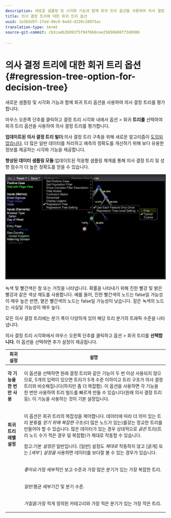 ```yaml
---
description: 새로운 샘플링 및 시각화 기능과 함께 회귀 트리 옵션을 사용하여 의사 결정 트리를 평가합니다.
title: 의사 결정 트리에 대한 회귀 트리 옵션
uuid: 1e3b5d5f-1fed-49c9-9a4d-d220c28075ac
translation-type: tm+mt
source-git-commit: cb3ca4b3b993f5f04f6b6cee25850600ff3d8986

---
```



# 의사 결정 트리에 대한 회귀 트리 옵션{#regression-tree-option-for-decision-tree}

새로운 샘플링 및 시각화 기능과 함께 회귀 트리 옵션을 사용하여 의사 결정 트리를 평가합니다.

마우스 오른쪽 단추를 클릭하고 결정 트리 시각화 내에서 옵션 > 회귀 **트리를** 선택하여 회귀 트리 옵션을 사용하여 의사 결정 트리를 평가합니다.

**업데이트된 의사 결정 트리 빌더**:의사 결정 트리 구축을 위해 새로운 알고리즘이 [도입되었습니다](https://docs.adobe.com/content/help/en/data-workbench/using/client/analysis-visualizations/decision-trees/c-decision-trees.html). 더 많은 일반 데이터를 처리하고 예측의 정확도를 개선하기 위해 보다 유용한 정보를 제공하는 시각화 기능을 제공합니다.

**향상된 데이터 샘플링 모듈**:업데이트된 적응형 샘플링 체계를 통해 의사 결정 트리 및 성향 점수가 더 높은 정확도를 얻을 수 있습니다.

![](assets/CART-RegressionTreeOptions.jpg)

녹색 및 빨간색은 참 또는 거짓을 나타냅니다. 확률을 나타내기 위해 진한 빨강 및 밝은 빨강과 같은 색상 채도를 사용합니다. 예를 들어, 진한 빨간색의 노드는 false일 가능성이 매우 높은 반면, 옅은 빨간색의 노드는 false일 가능성이 낮습니다. 짙은 녹색의 노드는 사실일 가능성이 매우 높다.

모든 의사 결정 트리에는 분기 폭이 다양하게 있어 해당 트리 분기의 트래픽 수준을 나타냅니다.

의사 결정 트리 시각화에서 마우스 오른쪽 단추를 클릭하고 옵션 > 회귀 트리를 **선택합니다**. 이 옵션을 선택하면 추가 설정이 제공됩니다.

<table id="table_39E025A3E0B549B4BEDCE0D30A499211"> 
 <thead> 
  <tr> 
   <th colname="col1" class="entry"> 회귀 설정 </th> 
   <th colname="col2" class="entry"> 설명 </th> 
  </tr>
 </thead>
 <tbody> 
  <tr> 
   <td colname="col1"> <p><b>각 기능을 한 번만 사용</b> </p> </td> 
   <td colname="col2"> <p>이 옵션을 선택하면 원래 결정 트리와 같은 기능이 두 번 이상 사용되지 않으므로, 5개의 입력이 있으면 트리가 5개 수준 이하이고 트리 구조가 의사 결정 트리와 비슷해집니다(하지만 좀 더 복잡함). 이 옵션을 사용하면 각 기능을 한 번만 사용하여 트리 빌드를 빠르게 만들 수 있습니다(원래 의사 결정 트리 등). 이 기능을 사용하는 것이 기본 설정입니다. </p> </td> 
  </tr> 
  <tr> 
   <td colname="col1"> <p><b>회귀 트리 레벨 설정 </b> </p> </td> 
   <td colname="col2"> <p>이 옵션은 회귀 트리의 복잡성을 제어합니다. 데이터에 따라 더 의미 있는 트리 분류를 <i>얻기 위해 복잡한</i> 구조(더 많은 노드가 있는)를갖는 정교한 트리를 만들어야 할 수 있습니다. 많은 데이터가 있는 경우 상대적으로 <i>굵은</i> 트리(트리 노드 수가 적은 경우 덜 복잡함)가 제대로 작동할 수 있습니다. </p> <p> <p>참고:기본 <i>설정은</i> 일반입니다. [일반] 설정도 <i>제대로</i> 작동하지 않고 [굵게] 또는 <i>[세부</i> ] <i>설정을</i> 사용하면 데이터를 보다잘 볼 수 있는 경우가 있습니다. </p> </p> </td> 
  </tr> 
  <tr> 
   <td colname="col1"> </td> 
   <td colname="col2"> <p><i>좋아요</i>:가장 세부적인 보고 수준과 가장 많은 분기가 있는 가장 복잡한 트리. </p> </td> 
  </tr> 
  <tr> 
   <td colname="col1"> </td> 
   <td colname="col2"> <p><i>일반</i>:평균 세부기간 및 분기 수준. </p> </td> 
  </tr> 
  <tr> 
   <td colname="col1"> </td> 
   <td colname="col2"> <p><i>거칠음</i>:가장 적게 정의된 카테고리와 가장 적은 분기가 있는 가장 작은 트리. </p> </td> 
  </tr> 
 </tbody> 
</table>


